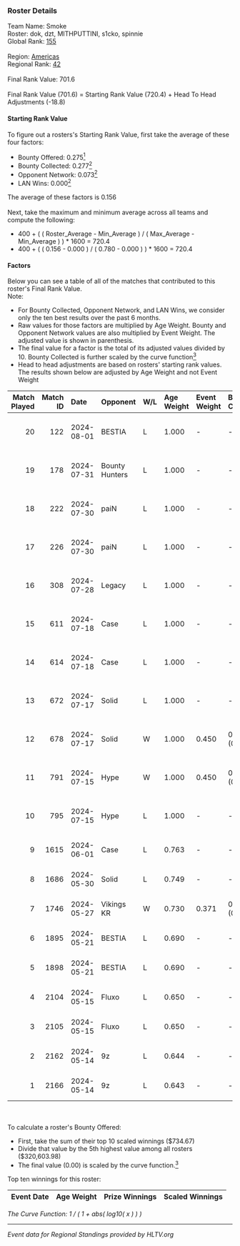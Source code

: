 ### Roster Details<br />
Team Name: Smoke<br />
Roster: dok, dzt, MITHPUTTINI, s1cko, spinnie<br />
Global Rank: [155](../standings_global.md)<br />
<br />
Region: [Americas]( ../standings_americas.md)<br />
Regional Rank: [42]( ../standings_americas.md)<br />
<br />
Final Rank Value:  701.6<br />
<br />
Final Rank Value (701.6) = Starting Rank Value (720.4) + Head To Head Adjustments (-18.8)<br />

#### Starting Rank Value<br />
To figure out a rosters's Starting Rank Value, first take the average of these four factors:<br />
- Bounty Offered: 0.275[<sup>1</sup>](#table2)
- Bounty Collected: 0.277[<sup>2</sup>](#table1)
- Opponent Network: 0.073[<sup>2</sup>](#table1)
- LAN Wins: 0.000[<sup>2</sup>](#table1)

The average of these factors is 0.156<br />
<br />
Next, take the maximum and minimum average across all teams and compute the following:<br />
- 400 + ( ( Roster_Average - Min_Average ) / ( Max_Average - Min_Average ) ) * 1600 = 720.4
- 400 + ( ( 0.156 - 0.000 ) / ( 0.780 - 0.000 ) ) * 1600 = 720.4


#### Factors<br />
Below you can see a table of all of the matches that contributed to this roster's Final Rank Value.<br />
Note:<br />

- For Bounty Collected, Opponent Network, and LAN Wins, we consider only the ten best results over the past 6 months.
- Raw values for those factors are multiplied by Age Weight. Bounty and Opponent Network values are also multiplied by Event Weight. The adjusted value is shown in parenthesis.
- The final value for a factor is the total of its adjusted values divided by 10. Bounty Collected is further scaled by the curve function[<sup>3</sup>](#curveFunction)
- Head to head adjustments are based on rosters' starting rank values. The results shown below are adjusted by Age Weight and not Event Weight
<span id="table1"></span><br />


| Match Played | Match ID | Date       | Opponent       | W/L | Age Weight | Event Weight | Bounty Collected | Opponent Network | LAN Wins  | H2H Adj. | Roster                                |
| -: | -: | :- | :- | :- | :- | :- | :- | :- | :- | -: | :- |
|           20 |      122 | 2024-08-01 | BESTIA         | L   | 1.000      | -            | -                | -                | -         |    -4.93 | dok, dzt, MITHPUTTINI, s1cko, spinnie |
|           19 |      178 | 2024-07-31 | Bounty Hunters | L   | 1.000      | -            | -                | -                | -         |    -6.59 | dok, dzt, MITHPUTTINI, s1cko, spinnie |
|           18 |      222 | 2024-07-30 | paiN           | L   | 1.000      | -            | -                | -                | -         |    -0.72 | dok, dzt, MITHPUTTINI, s1cko, spinnie |
|           17 |      226 | 2024-07-30 | paiN           | L   | 1.000      | -            | -                | -                | -         |    -0.73 | dok, dzt, MITHPUTTINI, s1cko, spinnie |
|           16 |      308 | 2024-07-28 | Legacy         | L   | 1.000      | -            | -                | -                | -         |    -3.82 | dok, dzt, MITHPUTTINI, s1cko, spinnie |
|           15 |      611 | 2024-07-18 | Case           | L   | 1.000      | -            | -                | -                | -         |    -8.11 | dok, dzt, MITHPUTTINI, s1cko, spinnie |
|           14 |      614 | 2024-07-18 | Case           | L   | 1.000      | -            | -                | -                | -         |    -8.69 | dok, dzt, MITHPUTTINI, s1cko, spinnie |
|           13 |      672 | 2024-07-17 | Solid          | L   | 1.000      | -            | -                | -                | -         |   -11.90 | dok, dzt, MITHPUTTINI, s1cko, spinnie |
|           12 |      678 | 2024-07-17 | Solid          | W   | 1.000      | 0.450        | 0.024 (0.011)    | 0.825 (0.371)    | 0 (0.000) |    19.94 | dok, dzt, MITHPUTTINI, s1cko, spinnie |
|           11 |      791 | 2024-07-15 | Hype           | W   | 1.000      | 0.450        | 0.025 (0.011)    | 0.486 (0.219)    | 0 (0.000) |    23.12 | dok, dzt, MITHPUTTINI, s1cko, spinnie |
|           10 |      795 | 2024-07-15 | Hype           | L   | 1.000      | -            | -                | -                | -         |    -7.89 | dok, dzt, MITHPUTTINI, s1cko, spinnie |
|            9 |     1615 | 2024-06-01 | Case           | L   | 0.763      | -            | -                | -                | -         |    -5.88 | dok, dzt, leleo, spinnie, vhz         |
|            8 |     1686 | 2024-05-30 | Solid          | L   | 0.749      | -            | -                | -                | -         |    -6.36 | dok, dzt, leleo, spinnie, vhz         |
|            7 |     1746 | 2024-05-27 | Vikings KR     | W   | 0.730      | 0.371        | 0.008 (0.002)    | 0.501 (0.136)    | 0 (0.000) |    14.68 | beg0d, dok, dzt, spinnie, vhz         |
|            6 |     1895 | 2024-05-21 | BESTIA         | L   | 0.690      | -            | -                | -                | -         |    -3.10 | beg0d, dok, dzt, spinnie, vhz         |
|            5 |     1898 | 2024-05-21 | BESTIA         | L   | 0.690      | -            | -                | -                | -         |    -3.19 | beg0d, dok, dzt, spinnie, vhz         |
|            4 |     2104 | 2024-05-15 | Fluxo          | L   | 0.650      | -            | -                | -                | -         |    -2.07 | beg0d, dok, dzt, spinnie, vhz         |
|            3 |     2105 | 2024-05-15 | Fluxo          | L   | 0.650      | -            | -                | -                | -         |    -2.11 | beg0d, dok, dzt, spinnie, vhz         |
|            2 |     2162 | 2024-05-14 | 9z             | L   | 0.644      | -            | -                | -                | -         |    -0.23 | beg0d, dok, dzt, spinnie, vhz         |
|            1 |     2166 | 2024-05-14 | 9z             | L   | 0.643      | -            | -                | -                | -         |    -0.23 | beg0d, dok, dzt, spinnie, vhz         |

<br />
<span id="table2"></span><br />
To calculate a roster's Bounty Offered:<br />

- First, take the sum of their top 10 scaled winnings ($734.67)
- Divide that value by the 5th highest value among all rosters ($320,603.98)
- The final value (0.00) is scaled by the curve function.[<sup>3</sup>](#curveFunction)

Top ten winnings for this roster:<br />

| Event Date | Age Weight | Prize Winnings | Scaled Winnings |
| :- | -: | :- | :- |


<span id="curveFunction"></span>_The Curve Function: 1 / ( 1 + abs( log10( x ) ) )_<br />

---
_Event data for Regional Standings provided by HLTV.org_<br />

